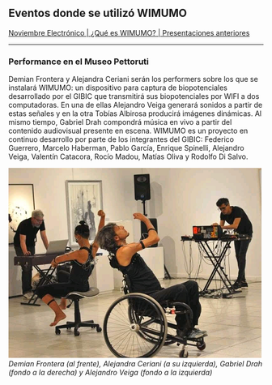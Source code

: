 ## Eventos donde se utilizó WIMUMO

[Noviembre Electrónico | ](https://gibic-leici.github.io/wimumo)
[¿Qué es WIMUMO? | ](https://gibic-leici.github.io/wimumo/quees)
[Presentaciones anteriores](https://gibic-leici.github.io/wimumo/presentaciones)

---

### Performance en el Museo Pettoruti

Demian Frontera y Alejandra Ceriani serán los performers sobre los que se instalará WIMUMO: un dispositivo para captura de biopotenciales desarrollado por el GIBIC que transmitirá sus biopotenciales por WIFI a dos computadoras. En una de ellas Alejandro Veiga generará sonidos a partir de estas señales y en la otra Tobías Albirosa producirá imágenes dinámicas. Al mismo tiempo, Gabriel Drah compondrá música en vivo a partir del contenido audiovisual presente en escena. WIMUMO es un proyecto en continuo desarrollo por parte de los integrantes del GIBIC: Federico Guerrero, Marcelo Haberman, Pablo García, Enrique Spinelli, Alejandro Veiga, Valentín Catacora, Rocío Madou, Matías Oliva y Rodolfo Di Salvo.

![Perfo](images/perfo_ale_demian.png)\
*Demian Frontera (al frente), Alejandra Ceriani (a su izquierda), Gabriel Drah (fondo a la derecha) y Alejandro Veiga (fondo a la izquierda)*